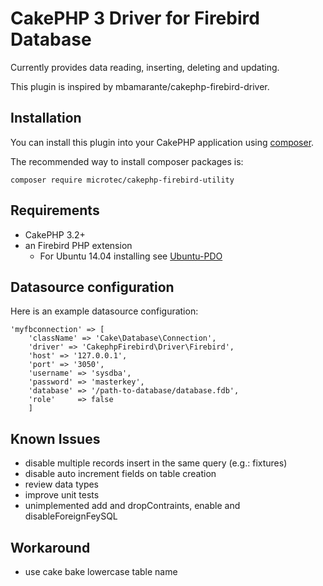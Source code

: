 # CakePHP 3 Driver for Firebird Database

Currently provides data reading, inserting, deleting and updating.

This plugin is inspired by mbamarante/cakephp-firebird-driver.

## Installation

You can install this plugin into your CakePHP application using [composer](http://getcomposer.org).

The recommended way to install composer packages is:

```
composer require microtec/cakephp-firebird-utility
```

## Requirements

- CakePHP 3.2+
- an Firebird PHP extension
    - For Ubuntu 14.04 installing see [Ubuntu-PDO](docs/UbuntuPDO.md)

## Datasource configuration

Here is an example datasource configuration:

```
'myfbconnection' => [
    'className' => 'Cake\Database\Connection',
    'driver' => 'CakephpFirebird\Driver\Firebird',
    'host' => '127.0.0.1',
    'port' => '3050',
    'username' => 'sysdba',
    'password' => 'masterkey',
    'database' => '/path-to-database/database.fdb',
    'role'     => false
    ]
```

## Known Issues

- disable multiple records insert in the same query (e.g.: fixtures)
- disable auto increment fields on table creation
- review data types
- improve unit tests
- unimplemented add and dropContraints, enable and disableForeignFeySQL

## Workaround

- use cake bake lowercase table name
